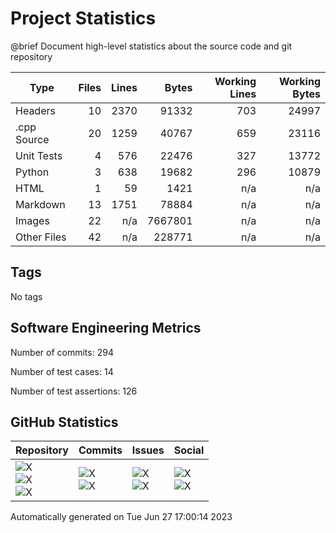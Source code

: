Project Statistics
==================

@brief Document high-level statistics about the source code and
       git repository

| Type | Files | Lines | Bytes | Working Lines | Working Bytes |
|------|------:|------:|------:|--------------:|--------------:|
|Headers|10|2370|91332|703|24997|
|.cpp Source|20|1259|40767|659|23116|
|Unit Tests|4|576|22476|327|13772|
|Python|3|638|19682|296|10879|
|HTML|1|59|1421|n/a|n/a|
|Markdown|13|1751|78884|n/a|n/a|
|Images|22|n/a|7667801|n/a|n/a|
|Other	Files|42|n/a|228771|n/a|n/a|

## Tags
No tags

## Software Engineering Metrics

Number of commits:  294

Number of test cases:  14

Number of test assertions:  126

## GitHub Statistics
| Repository                           | Commits                   | Issues                  | Social                    |
|--------------------------------------|---------------------------|-------------------------|---------------------------|
| ![X](https://img.shields.io/github/languages/code-size/marknelsonengineer/empire?style=plastic) <br/> ![X](https://img.shields.io/github/repo-size/marknelsonengineer/empire?style=plastic) <br/> ![X](https://img.shields.io/github/contributors/marknelsonengineer/empire?style=plastic) | ![X](https://img.shields.io/github/commit-activity/w/marknelsonengineer/empire?style=plastic) <br/> ![X](https://img.shields.io/github/last-commit/marknelsonengineer/empire?style=plastic) | ![X](https://img.shields.io/github/issues-raw/marknelsonengineer/empire?style=plastic) <br/> ![X](https://img.shields.io/github/issues-closed-raw/marknelsonengineer/empire?style=plastic) | ![X](https://img.shields.io/github/forks/marknelsonengineer/empire?style=plastic) <br/> ![X](https://img.shields.io/github/stars/marknelsonengineer/empire?style=plastic) |

Automatically generated on Tue Jun 27 17:00:14 2023
